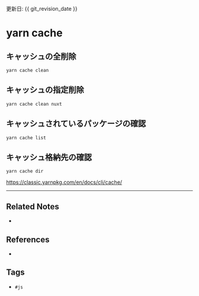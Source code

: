 更新日: {{ git_revision_date }}

# yarn cache
## キャッシュの全削除
 `yarn cache clean`

## キャッシュの指定削除
`yarn cache clean nuxt`

## キャッシュされているパッケージの確認
`yarn cache list`

## キャッシュ格納先の確認
`yarn cache dir`


https://classic.yarnpkg.com/en/docs/cli/cache/

---
## Related Notes
- 

## References
- 

## Tags
- `#js` 